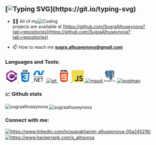 [![Typing SVG](https://readme-typing-svg.herokuapp.com?size=18&color=2BF723&lines=Hello,+my+name+is+Sugra.;I'm+software+developer+and+instructor.)](https://git.io/typing-svg)
---
<img align="right" alt="Coding" width="400" src="https://repository-images.githubusercontent.com/462900780/0a10af70-6cbf-46df-9071-0ff586a3b1d6">

- 👨‍💻 All of my projects are available at [https://github.com/SugraAlhuseynova?tab=repositories](https://github.com/SugraAlhuseynova?tab=repositories)

- 📫 How to reach me **sugra.alhuseynova@gmail.com**

<h3 align="left">Languages and Tools:</h3>
<p align="left"> <a href="https://www.w3schools.com/cs/" target="_blank" rel="noreferrer"> <img src="https://raw.githubusercontent.com/devicons/devicon/master/icons/csharp/csharp-original.svg" alt="csharp" width="40" height="40"/> </a> <a href="https://www.w3schools.com/css/" target="_blank" rel="noreferrer"> <img src="https://raw.githubusercontent.com/devicons/devicon/master/icons/css3/css3-original-wordmark.svg" alt="css3" width="40" height="40"/> </a> <a href="https://dotnet.microsoft.com/" target="_blank" rel="noreferrer"> <img src="https://raw.githubusercontent.com/devicons/devicon/master/icons/dot-net/dot-net-original-wordmark.svg" alt="dotnet" width="40" height="40"/> </a> <a href="https://git-scm.com/" target="_blank" rel="noreferrer"> <img src="https://www.vectorlogo.zone/logos/git-scm/git-scm-icon.svg" alt="git" width="40" height="40"/> </a> <a href="https://www.w3.org/html/" target="_blank" rel="noreferrer"> <img src="https://raw.githubusercontent.com/devicons/devicon/master/icons/html5/html5-original-wordmark.svg" alt="html5" width="40" height="40"/> </a> <a href="https://developer.mozilla.org/en-US/docs/Web/JavaScript" target="_blank" rel="noreferrer"> <img src="https://raw.githubusercontent.com/devicons/devicon/master/icons/javascript/javascript-original.svg" alt="javascript" width="40" height="40"/> </a> <a href="https://www.microsoft.com/en-us/sql-server" target="_blank" rel="noreferrer"> <img src="https://www.svgrepo.com/show/303229/microsoft-sql-server-logo.svg" alt="mssql" width="40" height="40"/> </a> <a href="https://www.postgresql.org" target="_blank" rel="noreferrer"> <img src="https://raw.githubusercontent.com/devicons/devicon/master/icons/postgresql/postgresql-original-wordmark.svg" alt="postgresql" width="40" height="40"/> </a> <a href="https://postman.com" target="_blank" rel="noreferrer"> <img src="https://www.vectorlogo.zone/logos/getpostman/getpostman-icon.svg" alt="postman" width="40" height="40"/> </a> </p>

<h3 align="left">📈 Github stats</h3>
<p><img align="left" src="https://github-readme-stats.vercel.app/api/top-langs?username=sugraalhuseynova&show_icons=true&theme=tokyonight&locale=en&layout=compact" alt="sugraalhuseynova" /></p>

<p>&nbsp;<img align="center" src="https://github-readme-stats.vercel.app/api?username=sugraalhuseynova&show_icons=true&theme=tokyonight&locale=en" alt="sugraalhuseynova" /></p>

<h3 align="left">Connect with me:</h3>
<p align="left">
<a href="https://www.linkedin.com/in/sugrakhanim-alhuseynova-05a245216/" target="blank"><img align="center" src="https://raw.githubusercontent.com/rahuldkjain/github-profile-readme-generator/master/src/images/icons/Social/linked-in-alt.svg" alt="https://www.linkedin.com/in/sugrakhanim-alhuseynova-05a245216/" height="30" width="40" /></a>
<a href="https://www.hackerrank.com/s_alhsynva" target="blank"><img align="center" src="https://raw.githubusercontent.com/rahuldkjain/github-profile-readme-generator/master/src/images/icons/Social/hackerrank.svg" alt="https://www.hackerrank.com/s_alhsynva" height="30" width="40" /></a>
</p>

